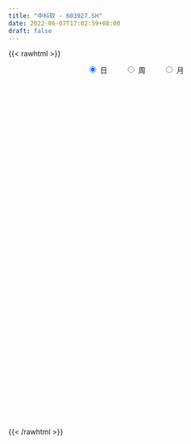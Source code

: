 ```yaml
---
title: "中科软 - 603927.SH"
date: 2022-06-07T17:02:59+08:00
draft: false
---
```

{{< rawhtml >}}
    <div style="text-align: center">
        <label style="padding: 1rem;"><input style="margin-right: .5rem" type="radio" name="period" value="D" checked onclick="period_change(this)">日</label>
        <label style="padding: 1rem;"><input style="margin-right: .5rem" type="radio" name="period" value="W" onclick="period_change(this)">周</label>
        <label style="padding: 1rem;"><input style="margin-right: .5rem" type="radio" name="period" value="M" onclick="period_change(this)">月</label>
    </div>
    <div id="chart" style="height: 700px;"></div> 
    <script type="text/javascript">
        const D_v = [20155.0,20779.84,24190.82,22680.58,18630.18,13249.04,8259.84,8952.0,12041.44,11740.44,8464.84,17481.68,13860.64,11728.03,9131.18,8811.87,9477.06,8847.37,10210.98,11771.2,12570.77,11133.0,9989.87,20353.67,10729.0,11851.43,23422.04,13655.85,17564.69,14981.58,23662.58,20216.85,45672.28,33652.84,51057.29,57353.77,38953.11,65861.84,48237.82,37970.99,42418.79,33955.89,26934.79,21793.9,18359.91,22003.94,18893.43,19315.51,22852.91,11126.32,8687.0,15509.66,13842.0,13955.58,22445.16,17951.11,21460.0,28841.55,18487.84,20073.69,16811.06,17714.08,8381.83,8393.65,11617.26,11901.12,11443.88,7136.61,7697.92,10483.05,7125.8,11259.0,11744.06,11649.0,9246.96,6278.0,8157.87,8991.91,8951.84,13984.8,13038.0,25076.0,137230.87,88593.63,74869.31,47894.11,33606.71,48513.26,48584.68,46408.4,33714.48,31400.0,24281.07,16489.67,24677.0,33968.05,38353.76,66070.15,83186.76,40551.0,42317.05,57962.9,40057.0,30124.0,34687.25,39047.27,39870.46,35695.93,21957.91,27617.95,92861.35,48392.75,37356.29,36364.91,58881.55,48964.58,39971.65,73721.07,73786.06,73405.14,43904.79,34241.25,31230.75,30284.0,37079.42,18320.42,23669.0,18453.0,26134.9,22255.46,55502.47,27610.67,31578.0,37569.06,39057.1,43814.74,66733.86,85328.9,50579.73,44969.25,49870.76,102713.6,149964.77,81294.36,64592.07,65535.63,54395.03,43274.06,48787.0,85435.22,46383.33,53830.22,25787.83,38624.29,43571.52,25142.18,31051.82,36634.2,57245.07,39501.87,42758.4,39504.12,41095.07,38408.63,55322.4,73699.87,58767.29,42603.0,37482.0,28042.6,30091.0,36151.94,32837.0,37622.0,24487.23,28436.6,31502.0,23081.04,41240.78,25640.25,31123.05,19905.41,20872.51,20461.91,26963.41,32700.98,23355.57,27780.0,17840.82,25300.0,18335.0,31158.0,26441.99,29224.75,37954.93,23129.74,41916.47,28433.24,34009.95,30277.82,24510.75,25071.0,16200.0,11424.0,12191.0,31273.56,27276.42,16021.69,22307.64,20162.98,19572.82,19600.4,23401.67,18320.42,14890.6,34760.08,25182.21,18182.46,16845.52,17934.15,15959.24,29166.24,24928.73,14717.07,20849.86,46056.71,35725.17,43657.04,18735.03,23334.27,33130.53,43199.37,43079.27,28491.73,38882.84,20470.15,18613.4,17658.66,21551.92,21788.11,13808.92,16653.5,15889.69,14815.6,11191.6,12970.8,19027.45,13162.32,26532.5,20236.62,31639.39,20157.16,20279.49,24126.48,26554.59,17631.7,16286.85,14986.8,40964.4,74168.69,43400.6,168527.46,139782.83,281931.74,243145.81,157638.7,110579.96,169434.01,155707.67,102219.89,103141.72,78868.78,56672.77,74427.57,48765.15,74399.27,44914.48,68845.62,97028.61,82413.41,76669.48,52467.25,86424.91,88853.83,79080.09,112626.84,75570.0,63038.71,41616.78,54918.8,59734.93,109958.04,54189.86,66334.29,50837.55,44751.06,50165.6,58675.83,58757.35,53334.56,58959.0,46820.24,38794.85,37448.59,32884.72,40191.03,34298.97,32171.94,47829.56,30456.96,25422.78,60687.99,63728.75,32382.47,21952.65,28750.92,43641.02,81656.52,46443.44,52483.55,44207.47,51430.25,32879.64,32487.2,45407.57,40571.09,35829.33,35199.91,62676.51,47590.82,33847.07,23649.75,21798.37,37910.98,60725.0,58836.06,42141.18,37672.15,26753.2,33171.16,35598.64,30566.56,22727.86,26671.25,27196.22,32475.43,20165.67,60384.64,39101.37,47621.26,36008.46,26121.56,36233.73,39308.26,31715.01,93143.45,56205.04,38792.82,70344.84,108400.69,105427.76,76738.94,60981.95,74448.59,67894.43,62113.13,78110.58,73749.94,84643.27,60354.8,47697.0,55700.44,48454.66,51572.66,89617.22,75330.84,113857.23,91272.05,70544.43,43837.0,48669.78,36790.1,42311.69,37950.77,50856.04,37011.07,51103.83,47265.48,34224.8,55818.25,46229.03,28052.32,173809.84,255705.75,123518.59,82422.4,87541.24,74272.65,82453.41,65611.17,81359.99,190819.86,105375.4,190391.24,115155.28,155202.31,69696.16,60100.49,60070.07,152190.22,229067.55,99809.69,89820.25,314721.43,182408.14,152619.78,135698.11,158227.67,155633.4,104582.19,143779.38,204736.36,111866.47,129631.5,115031.02,91878.83,125349.04,101684.06,150231.59,230139.62,144946.07,95958.91,154816.6,78948.84,70557.38,72325.16,59788.83,58314.81,57358.8,66008.83,103746.42,116047.9,91500.14,66020.84,44365.01,86698.27,97930.29,89787.23,52436.34,66259.17,51658.77,43924.56,60117.07,49012.22,53476.26,41081.48,34011.39,59414.89,36334.06,35237.69,59014.29,55940.03,46667.56,26749.06,21524.52,28363.38,51034.37,65451.56,46380.64,50881.63,56997.13,42635.21,52919.12,42231.74,39778.18,109304.74,68522.16,44077.41,73270.82,42043.93,50283.8,63379.89,34940.35,26779.49,38909.0,33265.02,48229.15,35441.71,39625.67,41957.83,61639.04,47288.5,39409.77,40516.33,33358.17,46780.99,133369.79,76259.15,68157.67,58693.34]
const D_histogram = [0.0,-0.0089344729,0.0625354924,-0.0045589278,-0.1549752294,-0.3359760716,-0.4078299126,-0.3733911187,-0.4053870291,-0.3660171293,-0.355898267,-0.2170520449,-0.1287502949,-0.0809315529,-0.0320911054,-0.0042427268,0.0166561615,0.0448292596,0.0191849154,0.0338615703,0.0110609606,-0.0410795802,-0.0200763466,0.0712437871,0.1231919337,0.160860204,0.2606271719,0.2798969874,0.3306657895,0.2394947012,0.2805719786,0.2728354696,0.4557344318,0.5943310441,0.8790582562,1.0157242281,1.1515790713,1.4616121463,1.3334609269,1.1972717273,0.857514745,0.3753891143,-0.1102872351,-0.4652641074,-0.5827205503,-0.5987015817,-0.6101424342,-0.6812030446,-0.7958416295,-0.8559421265,-0.8442107654,-0.6948881783,-0.6646811334,-0.5847575187,-0.3954810355,-0.2947420776,-0.189011834,-0.0693104912,-0.080348221,-0.0066429969,-0.0808677211,-0.2520330707,-0.3557108668,-0.3617034722,-0.2817178194,-0.250310927,-0.2740406881,-0.2889790066,-0.3122815254,-0.3305969575,-0.3293948949,-0.336969907,-0.3565392219,-0.2605342913,-0.1782151992,-0.1154031828,-0.0295569078,-0.0153926529,-0.0411211403,-0.1695450757,-0.2914002422,-0.6892657093,-1.2026016295,-1.4319148643,-1.4289948051,-1.3712234882,-1.2260069769,-1.0231415638,-0.8345651875,-0.6405920628,-0.4870444286,-0.3287596116,-0.2158971671,-0.1094873527,-0.096051696,0.0494389766,0.045959632,0.0800126191,0.2421981644,0.3339654482,0.3422008008,0.2643212929,0.1997644534,0.1726521191,0.1604643899,0.1853458797,0.2342875747,0.2454323692,0.2598229521,0.2755395419,0.4437977402,0.496808545,0.5023912237,0.4589402215,0.5512753631,0.6300861877,0.6718783859,0.7486489973,0.8448035189,0.7566029812,0.6795576985,0.5711510002,0.5183062707,0.4495451056,0.3363735517,0.2611591836,0.2181886841,0.1888870091,0.1411784467,0.1236789431,0.1755271335,0.2019908916,0.1634714562,0.1835095076,0.1915565029,0.2173945459,0.2972060787,0.3855642515,0.4182472648,0.3399772858,0.2420791798,0.3125955294,0.4619255626,0.4756367848,0.4925248322,0.347299323,0.2170519547,0.0993347887,0.0190283706,-0.1874638596,-0.2811909916,-0.4531236689,-0.5185240377,-0.5559378144,-0.4704734885,-0.3962769182,-0.3066020048,-0.2073986052,-0.0533438003,-0.0375129958,-0.1071481643,-0.0918018753,-0.1297234199,-0.1496090335,-0.1491485293,-0.1011581349,-0.0263002788,0.0340917576,0.0304810384,0.0047433852,-0.0028921237,-0.0632305421,-0.1418077888,-0.218439949,-0.2606199647,-0.3026516042,-0.2912811178,-0.2833856294,-0.3252994518,-0.3540126886,-0.4085160607,-0.4179600449,-0.3849504602,-0.3146976585,-0.1819473801,0.0191687035,0.168947483,0.2534234294,0.3002591494,0.3420611533,0.3394465665,0.3842989346,0.4422738308,0.4878339094,0.5482776563,0.5530052207,0.6093710999,0.5712292874,0.5090109328,0.3610511814,0.2881755074,0.1608635629,0.0835968304,0.0230502604,-0.0168750776,-0.1240687992,-0.1162751274,-0.0927126718,-0.0570996368,-0.0348155838,-0.0245274,0.0128582997,0.023757589,0.0091339062,-0.0009578259,0.0912395684,0.1359332135,0.1718122306,0.1941503876,0.1904334689,0.1892918432,0.1983272457,0.1451690101,0.1129206774,0.1213766507,0.1699416158,0.1615790298,0.1801467773,0.1714521585,0.1661566812,0.0575914676,0.0283430198,-0.1105430762,-0.2199942548,-0.3526204221,-0.4435146229,-0.5024763517,-0.5327200728,-0.5645004827,-0.5106903274,-0.4387138765,-0.377907826,-0.2977114427,-0.2331377691,-0.166531735,-0.1349490808,-0.1279427946,-0.1076982245,-0.0238123983,0.0362689467,0.1209557111,0.1774207982,0.196240121,0.2608676039,0.3227827093,0.3081787629,0.2699280308,0.2552601425,0.328312786,0.3834842277,0.3483770188,0.5512925106,0.9157530596,1.0277840816,0.7927777988,0.654539853,0.4646465809,0.5748278021,0.5666990285,0.5422625949,0.3423621588,0.1391859328,0.0151277125,-0.0873335551,-0.145160966,-0.3228983437,-0.3915175057,-1.1492369127,-1.6430378787,-1.9034986024,-2.0003521196,-1.9480091356,-1.7360008337,-1.5082939053,-1.24669944,-0.9651640074,-0.7755861473,-0.6422431296,-0.49479009,-0.368707703,-0.2656181745,-0.2557673402,-0.2525978568,-0.1925797621,-0.1104863815,-0.0288191154,0.0234767331,0.1037078041,0.2053022113,0.2481227014,0.2327874738,0.2163744123,0.2481544486,0.3066330755,0.3251127758,0.3442537849,0.3339414902,0.3298367916,0.286966646,0.2769137057,0.2649896209,0.2014978999,0.2578870033,0.2907829792,0.3155011764,0.2998936552,0.3261539558,0.3669635673,0.354566286,0.3731175534,0.3945658103,0.4132534892,0.4046768284,0.3830059065,0.3674307191,0.3141737666,0.2706450209,0.2067989488,0.1892534941,0.1233592343,0.0813881367,0.0455773049,0.0326317607,0.042280108,0.0737840178,0.0693036671,0.0946764738,0.0568045335,0.0673016978,0.0972011807,0.1202419704,0.123462086,0.122743261,0.092510091,0.0617445174,0.0225446478,0.0164379315,0.0351850812,0.0327093103,0.0463427822,0.03351501,0.006612438,-0.0379275658,-0.0489814069,-0.0217630782,0.0599751097,0.1121133155,0.1414337728,0.173100247,0.2469404545,0.3178917991,0.3009019243,0.2794129722,0.2728245027,0.2293502052,0.1881253799,0.1704644303,0.1259904966,0.0559059404,-0.003071795,-0.0360348627,-0.0808766334,-0.1261614947,-0.1377919665,-0.1178321251,-0.1611746382,-0.1075373111,-0.0531174544,-0.0794345632,-0.087786857,-0.1282754158,-0.1635171613,-0.1466632919,-0.1232331983,-0.1336428706,-0.1178254667,-0.0765574163,-0.0532350752,-0.0346038995,-0.0651214045,-0.1068272016,-0.1116343543,0.0558874413,0.1419085463,0.1471249018,0.1393762267,0.1191226169,0.1058612653,0.110838138,0.0941858493,0.105478398,0.1762116835,0.1875560809,0.2346829936,0.248263672,0.1310504274,0.0519375256,0.0083921531,-0.0348473005,0.0591063684,0.1554943801,0.1695052423,0.1467173097,0.2229783493,0.2393909219,0.1639169795,0.0848491727,-0.1278131693,-0.1881323776,-0.1940474015,-0.1548997618,-0.030494603,0.0285772083,0.0556629239,0.0930624613,0.0722125381,0.0725791027,0.0196887422,0.0842026782,0.1102394823,0.052469341,0.0082589351,-0.115774815,-0.1867096903,-0.2476607424,-0.2539221391,-0.2498870355,-0.2607382744,-0.2893295187,-0.2898673691,-0.2434150855,-0.2485245126,-0.2914993053,-0.2870052797,-0.3212632365,-0.4347179999,-0.4389874512,-0.4208223823,-0.3898652478,-0.3292883544,-0.2761839316,-0.2075812689,-0.2051398916,-0.2004315406,-0.1500581018,-0.1410080406,-0.0846213917,-0.0217497512,0.0157750511,0.0392389393,0.0021543154,-0.0454147503,-0.0892999829,-0.072212647,-0.0814577093,-0.0599502141,-0.0035658388,0.1036398864,0.1481367788,0.1959692968,0.188055216,0.1439101471,0.0075665705,-0.1047684681,-0.1180702934,-0.2495757748,-0.2747605805,-0.2562480713,-0.190949871,-0.1452638501,-0.0935125619,-0.0487557318,0.0046982438,0.0563233313,0.0816312802,0.101056774,0.1149084368,0.0802443157,0.0857287755,0.1229146335,0.0724416769,0.0760821387,0.0826431186,0.100713151,0.131839971,0.16602744,0.2280424629,0.2756488005,0.3162056041,0.3348190825]
const D_fast = [0.0,-0.0111680912,0.0759357473,0.0077015951,-0.1814585138,-0.4464533739,-0.6202646931,-0.6791736789,-0.8125163466,-0.8646507291,-0.9435064335,-0.8589232226,-0.8028090463,-0.7752231926,-0.7344055215,-0.7076178245,-0.6825548958,-0.6431744828,-0.6640225982,-0.6408805507,-0.6609159203,-0.7233263561,-0.7073422092,-0.5982111287,-0.5154649986,-0.4375816774,-0.2726579165,-0.1834138542,-0.0499786047,-0.0812760177,0.0299442544,0.0904166127,0.3872491829,0.6744285562,1.1789203324,1.5695173613,1.9932669723,2.6687030839,2.8739170963,3.0370458285,2.9116675324,2.5233891803,2.0101410221,1.538848123,1.2757115425,1.1100551157,0.9460786546,0.7047172831,0.3911182907,0.1170322621,-0.0822890682,-0.1066885256,-0.242651764,-0.308917529,-0.2185113046,-0.1914578661,-0.1329805811,-0.0306068611,-0.0617316462,0.0103128287,-0.0841288258,-0.3183024431,-0.5109079559,-0.6073264293,-0.5977702313,-0.6289410707,-0.7211810038,-0.8083640739,-0.9097369742,-1.0107016456,-1.0918483067,-1.1836657956,-1.2923699159,-1.2614985582,-1.2237332659,-1.1897720452,-1.1113149972,-1.1009989054,-1.1370076779,-1.3078178823,-1.5025231093,-2.0727050038,-2.8866913314,-3.4739832822,-3.8283119243,-4.1133464795,-4.2746317124,-4.3275516902,-4.3476166108,-4.3137915018,-4.2820049747,-4.2059100606,-4.1470219079,-4.0679839317,-4.078561199,-3.9207107823,-3.9127002189,-3.858644077,-3.6359089906,-3.4606503447,-3.366864792,-3.3786639767,-3.3932797028,-3.3772290074,-3.349300639,-3.2780826793,-3.1705690906,-3.0980662039,-3.0187198829,-2.9341184076,-2.6549107742,-2.4776978333,-2.3465173487,-2.2752332955,-2.0450793131,-1.8087469416,-1.598985147,-1.3350522862,-1.0276968849,-0.9267466772,-0.8339025353,-0.7995214835,-0.7227896454,-0.6791645342,-0.7082427001,-0.7181672724,-0.7065906008,-0.6886705236,-0.7010844742,-0.6876642421,-0.5919342683,-0.5149727873,-0.5126243586,-0.4467089304,-0.3907728094,-0.3105861298,-0.1564730774,0.0282761583,0.1655209878,0.1722453302,0.1348670192,0.2835322511,0.548343675,0.6809640934,0.8209833489,0.7625826704,0.6865982908,0.593714822,0.5181654966,0.2648073015,0.1007824216,-0.1844311729,-0.3794625513,-0.5558607816,-0.5880148277,-0.6128874869,-0.5998630748,-0.5525093265,-0.4117904716,-0.4053379161,-0.5017601257,-0.5093643056,-0.5797167051,-0.6370045771,-0.6738312052,-0.6511303446,-0.5828475581,-0.5139325823,-0.5099230419,-0.5344748488,-0.5428333887,-0.6189794426,-0.7330086365,-0.864250784,-0.9715857909,-1.0892803314,-1.1507301244,-1.2136810434,-1.3369197287,-1.4541361377,-1.6107685249,-1.7247025203,-1.7879305507,-1.7963521636,-1.7090887303,-1.5031804708,-1.3111648205,-1.1633330168,-1.0414325094,-0.9141152172,-0.8318681624,-0.6909410607,-0.5223977068,-0.3548791508,-0.1573659898,-0.0143871202,0.194321534,0.2989870433,0.3640214219,0.3063244658,0.3054926687,0.2183966149,0.16202909,0.1072450851,0.0631009778,-0.0751099437,-0.0963850537,-0.0960007661,-0.0746626403,-0.0610824832,-0.0569261494,-0.0163258749,0.0005128118,-0.0118273945,-0.022158583,0.0928487033,0.1715256518,0.2503577265,0.3212334805,0.365124929,0.4113062641,0.469923478,0.4530574949,0.4490393315,0.4878394676,0.5788898366,0.610922008,0.6745264498,0.7086948707,0.7449385637,0.650771217,0.6286085241,0.4620866591,0.2976369168,0.0768556439,-0.1249172125,-0.3094980293,-0.4729217686,-0.6458272991,-0.7196897257,-0.7573917439,-0.7910626499,-0.7852941274,-0.779004896,-0.7540317956,-0.7561864116,-0.7811658241,-0.7878458102,-0.7099130835,-0.6407645018,-0.5258388096,-0.425018523,-0.3571391699,-0.227294786,-0.0846840033,-0.022243259,0.0069880165,0.0561351639,0.2112660039,0.3623085025,0.4142955484,0.7550341678,1.3484329817,1.7174100241,1.680598191,1.7059952084,1.6322635815,1.8861517533,2.0196977368,2.130826952,2.0165170555,1.8481373127,1.7278610206,1.6035663642,1.5094487118,1.2509867481,1.0844882097,0.0394595746,-0.8651008612,-1.6014362355,-2.1983777825,-2.6330370825,-2.8550289889,-3.0043955368,-3.0544759315,-3.0142315008,-3.0185501775,-3.0457679422,-3.0220124251,-2.9881069639,-2.951421979,-3.0055129797,-3.0654929606,-3.0536198064,-2.9991480211,-2.9246855339,-2.8665205022,-2.7603624801,-2.6074425201,-2.5025913546,-2.4597297137,-2.4220491722,-2.3282305237,-2.1930936279,-2.0933357337,-1.9881312784,-1.9149582005,-1.8366037013,-1.8077321853,-1.7485566993,-1.6942333788,-1.7073506249,-1.5864897706,-1.4808980499,-1.3773045586,-1.317938666,-1.2101398764,-1.0775893732,-1.0013450829,-0.8895144272,-0.7694247177,-0.6474236665,-0.5548311202,-0.4807505654,-0.4044680731,-0.3791815839,-0.3550490744,-0.3671954094,-0.3374274905,-0.3724819417,-0.3941060052,-0.4185225107,-0.4233101147,-0.4030917404,-0.3531418262,-0.3402962601,-0.2912543349,-0.3149251419,-0.2876025531,-0.233402775,-0.1803014927,-0.1462158557,-0.1162488653,-0.1233545126,-0.1386839569,-0.1722476645,-0.1742448979,-0.1467014779,-0.1409999212,-0.1157807538,-0.1202297735,-0.145479236,-0.1995011313,-0.2228003241,-0.201022765,-0.1042907996,-0.024124265,0.0405546356,0.1154961715,0.2510714926,0.4014957869,0.4597313932,0.5080956842,0.5697133404,0.5835765941,0.5893831138,0.6143382718,0.6013619623,0.5452538912,0.4855082071,0.4435364237,0.3784754946,0.3016502596,0.2555717962,0.2460736063,0.1624374336,0.189190433,0.2303309261,0.1841551765,0.1538561684,0.0812987556,0.0051777199,-0.0146342337,-0.0220124397,-0.0658328297,-0.0794717924,-0.0573430961,-0.0473295238,-0.037349323,-0.0841471791,-0.1525597766,-0.1852755179,-0.003781862,0.1177163796,0.1597139606,0.1868093422,0.1963363865,0.2095403513,0.2422267585,0.2491209321,0.2867830803,0.4015692867,0.4598027043,0.5656003654,0.6412469618,0.5567963241,0.4906678037,0.4492204694,0.3972691908,0.5059994518,0.6412610585,0.6976482312,0.711539626,0.843545253,0.9198055561,0.8853108585,0.8274553449,0.5828397106,0.4754874079,0.4210605336,0.4214832328,0.538264741,0.6044808543,0.6454823008,0.7061474535,0.7033506649,0.7218620052,0.6738938302,0.7594584358,0.8130551104,0.7684023043,0.7262566323,0.5732791784,0.4556668805,0.3328006428,0.2630587113,0.2046220561,0.1285862486,0.0276626246,-0.0453420681,-0.0597435558,-0.1269841111,-0.2428337301,-0.3100910244,-0.4246647903,-0.6467990538,-0.7608153678,-0.8478558946,-0.914365072,-0.9361102672,-0.9520518273,-0.9353444818,-0.9841880774,-1.0295876115,-1.0167286983,-1.0429306471,-1.0076993461,-0.9502651434,-0.9087965784,-0.8755229553,-0.9120690005,-0.9709917537,-1.0372019821,-1.0381678079,-1.0677772975,-1.0612573558,-1.0057644402,-0.8726487434,-0.7911176563,-0.6942928142,-0.655193091,-0.6633606231,-0.797812557,-0.9363397126,-0.9791591113,-1.1730585364,-1.2669334872,-1.3124829959,-1.2949222634,-1.285552205,-1.2571790572,-1.2246111601,-1.1699826236,-1.1042767032,-1.0585609342,-1.013871247,-0.971292475,-0.9858955172,-0.9589788634,-0.8910643471,-0.9234268844,-0.900765888,-0.8735441285,-0.8302958083,-0.7662089956,-0.6905146665,-0.5714890279,-0.4549704902,-0.3353622856,-0.2330440366]
const D_slow = [0.0,-0.0022336182,0.0134002549,0.0122605229,-0.0264832844,-0.1104773023,-0.2124347805,-0.3057825602,-0.4071293175,-0.4986335998,-0.5876081665,-0.6418711777,-0.6740587515,-0.6942916397,-0.702314416,-0.7033750977,-0.6992110574,-0.6880037424,-0.6832075136,-0.674742121,-0.6719768809,-0.6822467759,-0.6872658626,-0.6694549158,-0.6386569324,-0.5984418814,-0.5332850884,-0.4633108415,-0.3806443942,-0.3207707189,-0.2506277242,-0.1824188568,-0.0684852489,0.0800975121,0.2998620762,0.5537931332,0.841687901,1.2070909376,1.5404561693,1.8397741012,2.0541527874,2.148000066,2.1204282572,2.0041122304,1.8584320928,1.7087566974,1.5562210888,1.3859203277,1.1869599203,0.9729743886,0.7619216973,0.5881996527,0.4220293694,0.2758399897,0.1769697308,0.1032842114,0.0560312529,0.0387036301,0.0186165749,0.0169558256,-0.0032611046,-0.0662693723,-0.155197089,-0.2456229571,-0.3160524119,-0.3786301437,-0.4471403157,-0.5193850674,-0.5974554487,-0.6801046881,-0.7624534118,-0.8466958886,-0.935830694,-1.0009642669,-1.0455180667,-1.0743688624,-1.0817580893,-1.0856062526,-1.0958865376,-1.1382728066,-1.2111228671,-1.3834392944,-1.6840897018,-2.0420684179,-2.3993171192,-2.7421229912,-3.0486247355,-3.3044101264,-3.5130514233,-3.673199439,-3.7949605461,-3.877150449,-3.9311247408,-3.958496579,-3.982509503,-3.9701497589,-3.9586598509,-3.9386566961,-3.878107155,-3.7946157929,-3.7090655928,-3.6429852695,-3.5930441562,-3.5498811264,-3.5097650289,-3.463428559,-3.4048566654,-3.3434985731,-3.278542835,-3.2096579495,-3.0987085145,-2.9745063782,-2.8489085723,-2.734173517,-2.5963546762,-2.4388331293,-2.2708635328,-2.0837012835,-1.8725004038,-1.6833496585,-1.5134602338,-1.3706724838,-1.2410959161,-1.1287096397,-1.0446162518,-0.9793264559,-0.9247792849,-0.8775575326,-0.8422629209,-0.8113431852,-0.7674614018,-0.7169636789,-0.6760958148,-0.630218438,-0.5823293122,-0.5279806758,-0.4536791561,-0.3572880932,-0.252726277,-0.1677319556,-0.1072121606,-0.0290632783,0.0864181124,0.2053273086,0.3284585166,0.4152833474,0.4695463361,0.4943800333,0.4991371259,0.452271161,0.3819734131,0.2686924959,0.1390614865,0.0000770329,-0.1175413392,-0.2166105688,-0.29326107,-0.3451107213,-0.3584466714,-0.3678249203,-0.3946119614,-0.4175624302,-0.4499932852,-0.4873955436,-0.5246826759,-0.5499722096,-0.5565472793,-0.5480243399,-0.5404040803,-0.539218234,-0.5399412649,-0.5557489005,-0.5912008477,-0.6458108349,-0.7109658261,-0.7866287272,-0.8594490066,-0.930295414,-1.0116202769,-1.1001234491,-1.2022524642,-1.3067424754,-1.4029800905,-1.4816545051,-1.5271413502,-1.5223491743,-1.4801123035,-1.4167564462,-1.3416916588,-1.2561763705,-1.1713147289,-1.0752399953,-0.9646715376,-0.8427130602,-0.7056436461,-0.5673923409,-0.415049566,-0.2722422441,-0.1449895109,-0.0547267156,0.0173171613,0.057533052,0.0784322596,0.0841948247,0.0799760553,0.0489588555,0.0198900737,-0.0032880943,-0.0175630035,-0.0262668994,-0.0323987494,-0.0291841745,-0.0232447773,-0.0209613007,-0.0212007572,0.0016091349,0.0355924383,0.0785454959,0.1270830928,0.1746914601,0.2220144209,0.2715962323,0.3078884848,0.3361186542,0.3664628168,0.4089482208,0.4493429782,0.4943796726,0.5372427122,0.5787818825,0.5931797494,0.6002655043,0.5726297353,0.5176311716,0.4294760661,0.3185974103,0.1929783224,0.0597983042,-0.0813268165,-0.2089993983,-0.3186778674,-0.4131548239,-0.4875826846,-0.5458671269,-0.5875000606,-0.6212373308,-0.6532230295,-0.6801475856,-0.6861006852,-0.6770334485,-0.6467945207,-0.6024393212,-0.5533792909,-0.4881623899,-0.4074667126,-0.3304220219,-0.2629400142,-0.1991249786,-0.1170467821,-0.0211757252,0.0659185295,0.2037416572,0.4326799221,0.6896259425,0.8878203922,1.0514553554,1.1676170007,1.3113239512,1.4529987083,1.588564357,1.6741548967,1.7089513799,1.7127333081,1.6908999193,1.6546096778,1.5738850919,1.4760057154,1.1886964873,0.7779370176,0.302062367,-0.1980256629,-0.6850279468,-1.1190281553,-1.4961016316,-1.8077764916,-2.0490674934,-2.2429640302,-2.4035248126,-2.5272223351,-2.6193992609,-2.6858038045,-2.7497456396,-2.8128951038,-2.8610400443,-2.8886616397,-2.8958664185,-2.8899972352,-2.8640702842,-2.8127447314,-2.750714056,-2.6925171876,-2.6384235845,-2.5763849723,-2.4997267035,-2.4184485095,-2.3323850633,-2.2488996907,-2.1664404928,-2.0946988313,-2.0254704049,-1.9592229997,-1.9088485247,-1.8443767739,-1.7716810291,-1.692805735,-1.6178323212,-1.5362938323,-1.4445529404,-1.3559113689,-1.2626319806,-1.163990528,-1.0606771557,-0.9595079486,-0.863756472,-0.7718987922,-0.6933553505,-0.6256940953,-0.5739943581,-0.5266809846,-0.495841176,-0.4754941419,-0.4640998156,-0.4559418754,-0.4453718484,-0.426925844,-0.4095999272,-0.3859308087,-0.3717296754,-0.3549042509,-0.3306039557,-0.3005434631,-0.2696779416,-0.2389921264,-0.2158646036,-0.2004284743,-0.1947923123,-0.1906828294,-0.1818865591,-0.1737092316,-0.162123536,-0.1537447835,-0.152091674,-0.1615735655,-0.1738189172,-0.1792596868,-0.1642659093,-0.1362375805,-0.1008791372,-0.0576040755,0.0041310381,0.0836039879,0.158829469,0.228682712,0.2968888377,0.354226389,0.4012577339,0.4438738415,0.4753714657,0.4893479508,0.488580002,0.4795712864,0.459352128,0.4278117543,0.3933637627,0.3639057314,0.3236120719,0.2967277441,0.2834483805,0.2635897397,0.2416430254,0.2095741715,0.1686948812,0.1320290582,0.1012207586,0.067810041,0.0383536743,0.0192143202,0.0059055514,-0.0027454235,-0.0190257746,-0.045732575,-0.0736411636,-0.0596693033,-0.0241921667,0.0125890588,0.0474331154,0.0772137697,0.103679086,0.1313886205,0.1549350828,0.1813046823,0.2253576032,0.2722466234,0.3309173718,0.3929832898,0.4257458967,0.4387302781,0.4408283164,0.4321164912,0.4468930833,0.4857666784,0.528142989,0.5648223164,0.6205669037,0.6804146342,0.721393879,0.7426061722,0.7106528799,0.6636197855,0.6151079351,0.5763829947,0.5687593439,0.575903646,0.589819377,0.6130849923,0.6311381268,0.6492829025,0.654205088,0.6752557576,0.7028156281,0.7159329634,0.7179976972,0.6890539934,0.6423765708,0.5804613852,0.5169808504,0.4545090916,0.389324523,0.3169921433,0.244525301,0.1836715296,0.1215404015,0.0486655752,-0.0230857448,-0.1034015539,-0.2120810539,-0.3218279166,-0.4270335122,-0.5244998242,-0.6068219128,-0.6758678957,-0.7277632129,-0.7790481858,-0.8291560709,-0.8666705964,-0.9019226066,-0.9230779545,-0.9285153923,-0.9245716295,-0.9147618947,-0.9142233158,-0.9255770034,-0.9479019991,-0.9659551609,-0.9863195882,-1.0013071417,-1.0021986014,-0.9762886298,-0.9392544351,-0.8902621109,-0.8432483069,-0.8072707702,-0.8053791275,-0.8315712446,-0.8610888179,-0.9234827616,-0.9921729067,-1.0562349246,-1.1039723923,-1.1402883549,-1.1636664953,-1.1758554283,-1.1746808673,-1.1606000345,-1.1401922144,-1.114928021,-1.0862009118,-1.0661398329,-1.044707639,-1.0139789806,-0.9958685614,-0.9768480267,-0.956187247,-0.9310089593,-0.8980489665,-0.8565421065,-0.7995314908,-0.7306192907,-0.6515678897,-0.5678631191]
const D_data = [['2020-05-15', 61.93, 61.44, 61.42, 62.56],['2020-05-18', 61.37, 61.3, 60.52, 62.49],['2020-05-19', 61.5, 62.5, 61.3, 62.68],['2020-05-20', 62.39, 60.8, 60.55, 62.39],['2020-05-21', 60.7, 59.1, 59.0, 61.19],['2020-05-22', 58.92, 57.61, 57.11, 59.29],['2020-05-25', 57.0, 57.97, 56.85, 58.08],['2020-05-26', 58.0, 58.85, 58.0, 58.98],['2020-05-27', 58.87, 57.66, 57.51, 59.0],['2020-05-28', 57.66, 58.2, 56.88, 58.3],['2020-05-29', 57.81, 57.6, 57.6, 58.3],['2020-06-01', 58.33, 59.3, 58.0, 59.58],['2020-06-02', 59.69, 59.05, 58.57, 59.69],['2020-06-03', 59.26, 58.73, 58.62, 59.49],['2020-06-04', 58.75, 58.86, 58.72, 59.24],['2020-06-05', 59.18, 58.69, 58.0, 59.18],['2020-06-08', 59.0, 58.64, 58.61, 59.6],['2020-06-09', 58.83, 58.79, 58.61, 59.15],['2020-06-10', 58.99, 58.05, 58.0, 58.99],['2020-06-11', 57.8, 58.45, 57.8, 58.95],['2020-06-12', 57.6, 57.88, 57.3, 58.22],['2020-06-15', 57.72, 57.2, 57.2, 58.27],['2020-06-16', 57.79, 57.91, 57.35, 57.94],['2020-06-17', 57.81, 59.02, 57.61, 59.95],['2020-06-18', 59.0, 58.9, 58.2, 59.1],['2020-06-19', 59.16, 58.99, 58.62, 59.16],['2020-06-22', 59.1, 60.23, 58.98, 60.88],['2020-06-23', 60.17, 59.69, 59.5, 60.17],['2020-06-24', 59.98, 60.46, 59.64, 60.75],['2020-06-29', 60.05, 58.75, 58.69, 60.05],['2020-06-30', 59.15, 60.44, 59.02, 60.8],['2020-07-01', 61.16, 60.11, 59.48, 61.16],['2020-07-02', 60.16, 63.25, 59.71, 65.0],['2020-07-03', 63.04, 63.99, 62.38, 64.4],['2020-07-06', 64.85, 67.59, 63.5, 68.21],['2020-07-07', 68.08, 67.7, 66.0, 70.8],['2020-07-08', 67.75, 69.4, 67.75, 70.31],['2020-07-09', 69.3, 73.99, 68.6, 75.98],['2020-07-10', 72.18, 70.31, 70.2, 73.79],['2020-07-13', 70.0, 70.75, 68.88, 71.5],['2020-07-14', 70.7, 68.01, 67.2, 70.7],['2020-07-15', 68.13, 64.79, 64.79, 68.51],['2020-07-16', 65.0, 62.53, 62.18, 66.5],['2020-07-17', 62.62, 61.95, 60.9, 63.39],['2020-07-20', 62.66, 63.5, 61.5, 63.5],['2020-07-21', 64.12, 64.19, 63.6, 65.88],['2020-07-22', 64.19, 63.92, 63.31, 65.03],['2020-07-23', 63.57, 62.64, 61.51, 63.57],['2020-07-24', 62.7, 61.18, 60.44, 64.0],['2020-07-27', 61.21, 60.88, 60.28, 61.77],['2020-07-28', 61.6, 61.09, 60.8, 61.62],['2020-07-29', 60.97, 62.73, 60.6, 62.75],['2020-07-30', 62.73, 61.25, 61.06, 62.73],['2020-07-31', 61.1, 61.72, 60.8, 62.1],['2020-08-03', 61.95, 63.46, 61.8, 63.71],['2020-08-04', 63.8, 62.88, 62.71, 63.85],['2020-08-05', 64.95, 63.32, 63.19, 65.3],['2020-08-06', 63.28, 64.01, 62.0, 65.0],['2020-08-07', 63.05, 62.61, 62.0, 63.49],['2020-08-10', 62.61, 63.81, 62.48, 64.5],['2020-08-11', 63.55, 61.92, 61.8, 63.79],['2020-08-12', 61.76, 59.9, 59.04, 61.92],['2020-08-13', 59.78, 59.74, 59.65, 60.29],['2020-08-14', 59.65, 60.35, 59.47, 61.2],['2020-08-17', 60.8, 61.33, 60.0, 61.69],['2020-08-18', 61.33, 60.76, 60.51, 61.89],['2020-08-19', 60.76, 59.82, 59.8, 60.98],['2020-08-20', 59.29, 59.53, 59.17, 59.88],['2020-08-21', 59.99, 59.0, 58.61, 60.18],['2020-08-24', 59.0, 58.6, 57.61, 59.41],['2020-08-25', 58.68, 58.43, 58.0, 59.17],['2020-08-26', 58.81, 57.92, 57.77, 59.4],['2020-08-27', 58.01, 57.29, 56.65, 58.18],['2020-08-28', 57.9, 58.56, 57.36, 58.8],['2020-08-31', 58.54, 58.55, 58.49, 59.49],['2020-09-01', 58.55, 58.43, 57.86, 58.8],['2020-09-02', 58.47, 58.91, 58.29, 59.15],['2020-09-03', 59.0, 58.11, 58.06, 59.45],['2020-09-04', 56.7, 57.4, 56.67, 57.84],['2020-09-07', 57.0, 55.45, 54.9, 57.39],['2020-09-08', 55.83, 54.5, 54.08, 56.0],['2020-09-09', 49.05, 49.05, 49.05, 49.05],['2020-09-10', 44.15, 44.15, 44.15, 46.19],['2020-09-11', 42.99, 44.37, 42.08, 44.5],['2020-09-14', 44.3, 45.2, 44.3, 45.47],['2020-09-15', 45.05, 44.56, 44.2, 45.3],['2020-09-16', 44.37, 44.75, 44.37, 45.06],['2020-09-17', 44.85, 45.06, 44.52, 45.13],['2020-09-18', 45.0, 44.71, 44.31, 45.18],['2020-09-21', 44.78, 44.71, 43.92, 44.87],['2020-09-22', 44.5, 44.16, 44.11, 44.85],['2020-09-23', 44.21, 44.19, 43.51, 44.5],['2020-09-24', 43.98, 43.58, 43.4, 44.09],['2020-09-25', 43.46, 43.4, 43.25, 43.84],['2020-09-28', 43.4, 41.91, 41.86, 43.58],['2020-09-29', 42.18, 43.41, 41.47, 43.46],['2020-09-30', 42.84, 41.4, 41.12, 42.89],['2020-10-09', 41.61, 41.44, 41.25, 42.68],['2020-10-12', 41.44, 43.15, 41.41, 43.46],['2020-10-13', 43.15, 42.64, 42.52, 43.38],['2020-10-14', 42.67, 41.6, 41.5, 42.69],['2020-10-15', 41.36, 40.05, 39.99, 41.73],['2020-10-16', 39.7, 39.5, 39.0, 40.0],['2020-10-19', 40.0, 39.36, 39.19, 40.3],['2020-10-20', 39.14, 39.07, 38.53, 39.18],['2020-10-21', 39.4, 39.21, 38.88, 39.5],['2020-10-22', 39.0, 39.39, 38.73, 39.93],['2020-10-23', 39.09, 38.79, 38.66, 39.53],['2020-10-26', 38.6, 38.63, 38.2, 38.9],['2020-10-27', 38.43, 38.48, 37.88, 38.58],['2020-10-28', 39.52, 40.73, 39.36, 41.68],['2020-10-29', 39.88, 39.83, 39.43, 40.12],['2020-10-30', 39.86, 39.38, 39.25, 40.48],['2020-11-02', 39.33, 38.65, 37.98, 39.5],['2020-11-03', 38.7, 40.51, 38.5, 41.3],['2020-11-04', 40.7, 40.92, 40.02, 41.15],['2020-11-05', 41.37, 40.97, 40.6, 41.5],['2020-11-06', 41.0, 41.99, 40.76, 42.18],['2020-11-09', 42.09, 43.06, 41.99, 43.29],['2020-11-10', 43.06, 41.16, 41.06, 43.06],['2020-11-11', 41.26, 41.2, 40.51, 41.61],['2020-11-12', 41.19, 40.6, 40.33, 41.45],['2020-11-13', 40.42, 41.11, 40.07, 41.35],['2020-11-16', 41.01, 40.8, 40.7, 41.45],['2020-11-17', 40.79, 39.91, 39.7, 40.8],['2020-11-18', 39.9, 39.97, 39.8, 40.28],['2020-11-19', 39.72, 40.11, 39.35, 40.19],['2020-11-20', 39.99, 40.12, 39.66, 40.25],['2020-11-23', 40.0, 39.69, 39.5, 40.2],['2020-11-24', 39.79, 39.88, 39.68, 40.45],['2020-11-25', 39.88, 40.85, 39.72, 41.4],['2020-11-26', 40.7, 40.79, 40.42, 41.16],['2020-11-27', 40.69, 39.99, 39.8, 40.81],['2020-11-30', 39.8, 40.72, 39.63, 40.78],['2020-12-01', 40.62, 40.71, 40.08, 40.98],['2020-12-02', 40.86, 41.11, 40.72, 41.58],['2020-12-03', 41.11, 42.21, 40.88, 42.37],['2020-12-04', 42.01, 42.99, 41.9, 43.47],['2020-12-07', 42.7, 42.9, 42.51, 43.39],['2020-12-08', 42.91, 41.66, 41.61, 43.0],['2020-12-09', 41.55, 41.15, 41.01, 42.0],['2020-12-10', 41.08, 43.4, 41.01, 43.5],['2020-12-11', 43.12, 45.3, 42.85, 45.35],['2020-12-14', 44.61, 44.44, 43.95, 45.65],['2020-12-15', 44.25, 44.99, 43.99, 45.5],['2020-12-16', 44.51, 43.0, 42.88, 44.76],['2020-12-17', 42.88, 42.73, 42.28, 43.63],['2020-12-18', 42.96, 42.41, 42.12, 43.28],['2020-12-21', 42.25, 42.46, 42.11, 43.09],['2020-12-22', 42.13, 40.1, 40.02, 42.39],['2020-12-23', 40.05, 40.57, 39.5, 40.63],['2020-12-24', 40.21, 38.62, 38.6, 40.29],['2020-12-25', 38.51, 38.95, 38.3, 39.27],['2020-12-28', 38.68, 38.6, 37.9, 39.18],['2020-12-29', 38.45, 39.85, 38.39, 40.42],['2020-12-30', 39.57, 39.77, 39.14, 40.08],['2020-12-31', 39.73, 40.09, 39.65, 40.89],['2021-01-04', 39.99, 40.47, 39.69, 40.62],['2021-01-05', 40.16, 41.69, 39.73, 41.78],['2021-01-06', 41.6, 40.33, 40.33, 41.92],['2021-01-07', 40.03, 39.0, 38.6, 40.15],['2021-01-08', 39.0, 39.78, 38.81, 40.8],['2021-01-11', 39.59, 38.9, 38.88, 40.84],['2021-01-12', 39.0, 38.79, 38.63, 39.42],['2021-01-13', 39.45, 38.8, 38.69, 40.17],['2021-01-14', 38.83, 39.35, 37.05, 39.9],['2021-01-15', 38.85, 39.89, 38.6, 40.8],['2021-01-18', 39.89, 40.0, 39.37, 40.33],['2021-01-19', 40.0, 39.3, 39.11, 40.31],['2021-01-20', 39.32, 38.88, 38.68, 39.47],['2021-01-21', 38.87, 38.94, 38.46, 39.29],['2021-01-22', 38.84, 37.99, 37.74, 38.84],['2021-01-25', 38.17, 37.22, 37.2, 38.54],['2021-01-26', 37.1, 36.59, 36.51, 37.65],['2021-01-27', 36.3, 36.41, 36.3, 36.78],['2021-01-28', 35.99, 35.85, 35.66, 36.36],['2021-01-29', 35.85, 36.08, 35.6, 36.65],['2021-02-01', 35.95, 35.73, 35.72, 36.36],['2021-02-02', 35.88, 34.63, 34.57, 35.93],['2021-02-03', 34.81, 34.18, 34.14, 34.99],['2021-02-04', 34.09, 33.16, 33.04, 34.09],['2021-02-05', 33.29, 33.04, 32.91, 33.64],['2021-02-08', 33.1, 33.12, 32.6, 33.46],['2021-02-09', 33.19, 33.38, 33.04, 33.5],['2021-02-10', 33.4, 34.3, 33.23, 34.61],['2021-02-18', 34.79, 35.78, 34.49, 36.07],['2021-02-19', 35.77, 35.95, 35.1, 35.98],['2021-02-22', 35.95, 35.73, 35.72, 36.5],['2021-02-23', 35.51, 35.64, 35.12, 35.95],['2021-02-24', 35.64, 35.89, 35.42, 36.39],['2021-02-25', 36.12, 35.54, 35.4, 36.33],['2021-02-26', 35.1, 36.38, 35.0, 36.6],['2021-03-01', 36.28, 37.01, 36.18, 37.52],['2021-03-02', 37.05, 37.38, 36.6, 37.8],['2021-03-03', 37.36, 38.16, 37.11, 38.48],['2021-03-04', 38.0, 37.99, 37.62, 38.46],['2021-03-05', 37.88, 39.2, 37.83, 39.2],['2021-03-08', 39.16, 38.49, 38.32, 39.5],['2021-03-09', 38.39, 38.32, 37.43, 39.17],['2021-03-10', 38.33, 37.01, 36.95, 38.6],['2021-03-11', 37.6, 37.61, 36.8, 37.74],['2021-03-12', 37.61, 36.57, 36.3, 37.74],['2021-03-15', 36.7, 36.75, 36.29, 37.1],['2021-03-16', 36.74, 36.64, 36.33, 36.96],['2021-03-17', 36.59, 36.64, 36.08, 36.7],['2021-03-18', 36.66, 35.35, 35.18, 36.75],['2021-03-19', 35.11, 36.43, 35.0, 36.88],['2021-03-22', 36.29, 36.63, 36.12, 37.11],['2021-03-23', 36.75, 36.88, 36.5, 37.28],['2021-03-24', 36.6, 36.83, 36.5, 37.3],['2021-03-25', 36.93, 36.74, 36.6, 37.19],['2021-03-26', 36.74, 37.2, 36.65, 37.28],['2021-03-29', 37.19, 37.01, 36.8, 37.57],['2021-03-30', 36.85, 36.69, 36.37, 37.2],['2021-03-31', 36.71, 36.68, 36.4, 37.02],['2021-04-01', 36.68, 38.22, 36.63, 38.22],['2021-04-02', 38.21, 38.09, 37.85, 38.79],['2021-04-06', 38.0, 38.33, 37.9, 38.74],['2021-04-07', 38.25, 38.48, 38.03, 38.65],['2021-04-08', 38.39, 38.38, 38.2, 38.95],['2021-04-09', 38.52, 38.58, 37.93, 38.9],['2021-04-12', 38.52, 38.92, 38.45, 39.17],['2021-04-13', 38.9, 38.2, 38.1, 39.26],['2021-04-14', 38.35, 38.38, 37.88, 38.51],['2021-04-15', 38.13, 38.97, 38.01, 39.0],['2021-04-16', 39.58, 39.8, 38.61, 40.15],['2021-04-19', 39.62, 39.39, 39.18, 40.07],['2021-04-20', 39.4, 39.96, 39.4, 41.25],['2021-04-21', 39.8, 39.86, 39.6, 40.27],['2021-04-22', 39.86, 40.08, 39.33, 40.12],['2021-04-23', 40.0, 38.65, 38.59, 40.11],['2021-04-26', 38.55, 39.39, 38.4, 40.25],['2021-04-27', 39.57, 37.61, 37.56, 39.6],['2021-04-28', 37.61, 37.25, 36.76, 37.94],['2021-04-29', 37.24, 36.14, 36.1, 37.78],['2021-04-30', 36.29, 35.79, 35.65, 36.33],['2021-05-06', 35.82, 35.44, 35.32, 36.17],['2021-05-07', 35.48, 35.16, 35.09, 35.67],['2021-05-10', 35.18, 34.53, 34.48, 35.44],['2021-05-11', 34.52, 35.21, 34.4, 35.31],['2021-05-12', 35.19, 35.36, 34.81, 35.4],['2021-05-13', 35.1, 35.2, 34.96, 35.62],['2021-05-14', 35.18, 35.49, 35.02, 35.51],['2021-05-17', 35.49, 35.4, 35.33, 35.85],['2021-05-18', 35.4, 35.54, 35.06, 35.65],['2021-05-19', 35.31, 35.16, 35.1, 35.53],['2021-05-20', 35.17, 34.76, 34.49, 35.38],['2021-05-21', 34.78, 34.81, 34.7, 35.1],['2021-05-24', 34.83, 35.74, 34.6, 35.91],['2021-05-25', 35.61, 35.74, 35.51, 35.91],['2021-05-26', 35.81, 36.41, 35.75, 36.78],['2021-05-27', 36.47, 36.47, 36.31, 36.75],['2021-05-28', 36.4, 36.27, 36.16, 36.87],['2021-05-31', 36.31, 37.18, 36.29, 37.32],['2021-06-01', 37.2, 37.66, 36.91, 37.93],['2021-06-02', 37.44, 37.03, 37.03, 37.88],['2021-06-03', 37.06, 36.78, 36.73, 37.6],['2021-06-04', 37.0, 37.11, 36.69, 37.49],['2021-06-07', 37.17, 38.58, 37.12, 38.99],['2021-06-08', 38.53, 38.98, 37.93, 39.92],['2021-06-09', 39.31, 38.2, 37.91, 39.49],['2021-06-10', 38.28, 42.02, 38.01, 42.02],['2021-06-11', 46.22, 46.22, 45.0, 46.22],['2021-06-15', 48.0, 45.21, 45.21, 48.9],['2021-06-16', 43.1, 41.37, 40.69, 43.92],['2021-06-17', 40.85, 42.29, 39.68, 42.8],['2021-06-18', 41.4, 41.36, 40.8, 42.5],['2021-06-21', 40.99, 45.5, 40.8, 45.5],['2021-06-22', 46.45, 44.95, 44.75, 47.3],['2021-06-23', 44.49, 45.32, 43.95, 45.98],['2021-06-24', 45.29, 43.1, 43.02, 45.85],['2021-06-25', 43.0, 42.4, 42.17, 44.18],['2021-06-28', 42.0, 42.81, 41.9, 43.4],['2021-06-29', 43.44, 42.68, 42.52, 44.2],['2021-06-30', 42.68, 42.95, 42.26, 43.14],['2021-07-01', 43.02, 40.85, 40.79, 43.12],['2021-07-02', 40.9, 41.48, 40.53, 41.93],['2021-07-05', 29.32, 30.17, 29.32, 31.5],['2021-07-06', 29.42, 29.1, 28.7, 29.87],['2021-07-07', 28.87, 28.63, 27.91, 28.87],['2021-07-08', 28.57, 28.15, 27.95, 28.9],['2021-07-09', 28.15, 28.25, 28.05, 28.56],['2021-07-12', 28.4, 29.36, 28.3, 29.49],['2021-07-13', 29.18, 29.26, 29.1, 30.29],['2021-07-14', 29.0, 29.67, 28.85, 29.82],['2021-07-15', 29.77, 30.23, 29.4, 30.37],['2021-07-16', 30.24, 29.35, 29.3, 30.29],['2021-07-19', 29.0, 28.62, 28.06, 29.02],['2021-07-20', 28.57, 28.75, 28.21, 28.9],['2021-07-21', 28.71, 28.51, 28.39, 28.89],['2021-07-22', 28.52, 28.21, 28.01, 28.65],['2021-07-23', 28.08, 26.75, 26.45, 28.08],['2021-07-26', 26.41, 26.1, 25.85, 26.55],['2021-07-27', 26.2, 26.4, 26.0, 27.15],['2021-07-28', 26.4, 26.53, 25.9, 26.9],['2021-07-29', 26.88, 26.5, 26.5, 26.99],['2021-07-30', 26.27, 26.08, 25.82, 26.55],['2021-08-02', 26.14, 26.43, 25.51, 26.5],['2021-08-03', 26.3, 26.91, 26.3, 27.3],['2021-08-04', 26.74, 26.35, 26.26, 26.86],['2021-08-05', 26.09, 25.5, 25.45, 26.28],['2021-08-06', 25.57, 25.2, 24.9, 25.64],['2021-08-09', 25.3, 25.66, 25.12, 25.75],['2021-08-10', 25.6, 26.1, 25.4, 26.18],['2021-08-11', 25.97, 25.71, 25.62, 26.11],['2021-08-12', 25.63, 25.75, 25.63, 26.37],['2021-08-13', 25.78, 25.35, 25.1, 25.82],['2021-08-16', 25.31, 25.34, 25.1, 25.64],['2021-08-17', 25.29, 24.67, 24.65, 25.35],['2021-08-18', 24.7, 24.87, 24.33, 24.87],['2021-08-19', 24.9, 24.72, 24.71, 25.15],['2021-08-20', 24.71, 23.78, 23.67, 24.8],['2021-08-23', 23.84, 25.18, 23.82, 25.39],['2021-08-24', 25.35, 25.09, 24.95, 25.38],['2021-08-25', 25.0, 25.14, 24.91, 25.3],['2021-08-26', 25.09, 24.67, 24.59, 25.14],['2021-08-27', 24.64, 25.25, 24.64, 25.48],['2021-08-30', 25.8, 25.68, 25.62, 26.69],['2021-08-31', 25.48, 25.18, 24.87, 25.71],['2021-09-01', 25.18, 25.69, 24.84, 26.0],['2021-09-02', 25.65, 25.97, 25.51, 26.09],['2021-09-03', 26.0, 26.21, 25.75, 26.4],['2021-09-06', 26.21, 26.08, 25.91, 26.26],['2021-09-07', 26.09, 26.02, 25.71, 26.18],['2021-09-08', 26.1, 26.18, 25.82, 26.41],['2021-09-09', 26.18, 25.69, 25.67, 26.18],['2021-09-10', 25.7, 25.69, 25.36, 25.85],['2021-09-13', 25.6, 25.25, 25.1, 25.75],['2021-09-14', 25.25, 25.69, 25.25, 26.24],['2021-09-15', 25.6, 24.91, 24.85, 25.6],['2021-09-16', 25.06, 24.93, 24.66, 25.18],['2021-09-17', 24.8, 24.78, 24.44, 24.9],['2021-09-22', 24.5, 24.9, 24.38, 25.0],['2021-09-23', 24.88, 25.14, 24.85, 25.33],['2021-09-24', 25.28, 25.51, 25.16, 25.85],['2021-09-27', 26.0, 25.13, 25.1, 26.25],['2021-09-28', 24.78, 25.57, 24.51, 25.62],['2021-09-29', 25.31, 24.75, 24.72, 25.48],['2021-09-30', 24.75, 25.28, 24.75, 25.48],['2021-10-08', 25.56, 25.65, 25.4, 26.0],['2021-10-11', 25.65, 25.75, 25.6, 26.09],['2021-10-12', 25.9, 25.63, 25.42, 25.93],['2021-10-13', 25.53, 25.65, 25.53, 25.85],['2021-10-14', 25.66, 25.25, 25.2, 25.7],['2021-10-15', 25.28, 25.11, 25.08, 25.57],['2021-10-18', 25.13, 24.82, 24.61, 25.16],['2021-10-19', 24.83, 25.1, 24.83, 25.22],['2021-10-20', 25.23, 25.44, 25.2, 26.1],['2021-10-21', 25.1, 25.22, 24.92, 25.55],['2021-10-22', 25.0, 25.46, 24.86, 25.73],['2021-10-25', 25.48, 25.14, 24.84, 25.48],['2021-10-26', 25.12, 24.85, 24.81, 25.18],['2021-10-27', 24.7, 24.4, 24.27, 24.81],['2021-10-28', 24.75, 24.61, 24.44, 24.89],['2021-10-29', 24.61, 25.08, 24.5, 25.14],['2021-11-01', 25.0, 26.05, 24.9, 26.48],['2021-11-02', 26.01, 26.09, 25.8, 26.27],['2021-11-03', 26.0, 26.11, 25.9, 26.3],['2021-11-04', 26.15, 26.42, 26.01, 26.82],['2021-11-05', 26.31, 27.4, 26.31, 27.73],['2021-11-08', 27.41, 27.99, 26.91, 28.09],['2021-11-09', 27.65, 27.3, 27.2, 28.07],['2021-11-10', 27.29, 27.4, 27.2, 27.8],['2021-11-11', 27.29, 27.77, 27.13, 28.25],['2021-11-12', 27.8, 27.42, 27.1, 27.8],['2021-11-15', 27.56, 27.44, 27.34, 28.04],['2021-11-16', 27.56, 27.78, 27.45, 28.06],['2021-11-17', 27.6, 27.46, 27.3, 27.82],['2021-11-18', 27.48, 26.97, 26.94, 28.08],['2021-11-19', 27.0, 26.85, 26.67, 27.19],['2021-11-22', 26.9, 26.98, 26.66, 27.14],['2021-11-23', 26.9, 26.64, 26.34, 26.94],['2021-11-24', 26.7, 26.37, 26.33, 26.83],['2021-11-25', 26.43, 26.59, 26.23, 26.8],['2021-11-26', 26.5, 26.96, 26.07, 27.11],['2021-11-29', 26.58, 26.04, 25.98, 26.58],['2021-11-30', 26.16, 27.22, 26.06, 27.4],['2021-12-01', 27.3, 27.5, 27.05, 27.55],['2021-12-02', 27.27, 26.55, 26.51, 27.27],['2021-12-03', 26.56, 26.65, 26.38, 26.94],['2021-12-06', 26.65, 26.06, 26.03, 26.7],['2021-12-07', 26.1, 25.83, 25.66, 26.3],['2021-12-08', 25.9, 26.33, 25.9, 26.4],['2021-12-09', 26.33, 26.43, 26.18, 26.56],['2021-12-10', 26.36, 25.95, 25.9, 26.42],['2021-12-13', 26.0, 26.2, 25.96, 26.42],['2021-12-14', 26.08, 26.6, 26.01, 26.6],['2021-12-15', 26.7, 26.5, 26.41, 26.98],['2021-12-16', 26.38, 26.52, 26.35, 26.76],['2021-12-17', 26.46, 25.83, 25.83, 26.55],['2021-12-20', 25.84, 25.42, 25.4, 25.95],['2021-12-21', 25.42, 25.66, 25.42, 25.79],['2021-12-22', 25.75, 28.23, 25.7, 28.23],['2021-12-23', 28.5, 27.97, 27.9, 28.8],['2021-12-24', 27.8, 27.32, 27.06, 28.12],['2021-12-27', 27.38, 27.27, 27.01, 27.51],['2021-12-28', 27.34, 27.15, 27.0, 27.67],['2021-12-29', 27.08, 27.25, 26.88, 27.4],['2021-12-30', 27.14, 27.56, 26.98, 27.62],['2021-12-31', 27.61, 27.36, 27.27, 27.61],['2022-01-04', 27.38, 27.8, 27.34, 27.87],['2022-01-05', 27.78, 28.91, 27.4, 29.06],['2022-01-06', 28.61, 28.57, 28.23, 29.05],['2022-01-07', 28.57, 29.39, 28.56, 30.0],['2022-01-10', 29.14, 29.38, 28.86, 30.06],['2022-01-11', 28.3, 27.67, 27.58, 28.69],['2022-01-12', 27.77, 27.75, 27.66, 28.24],['2022-01-13', 27.96, 27.95, 27.78, 28.42],['2022-01-14', 27.78, 27.77, 27.46, 28.32],['2022-01-17', 28.27, 29.7, 28.13, 30.0],['2022-01-18', 29.98, 30.4, 29.58, 30.88],['2022-01-19', 29.86, 29.87, 29.51, 30.23],['2022-01-20', 29.89, 29.59, 29.29, 29.99],['2022-01-21', 29.63, 31.21, 29.61, 32.55],['2022-01-24', 31.08, 30.99, 30.66, 31.94],['2022-01-25', 30.63, 29.94, 29.85, 31.17],['2022-01-26', 30.68, 29.68, 28.9, 30.98],['2022-01-27', 29.29, 27.3, 27.2, 29.55],['2022-01-28', 27.46, 28.44, 27.33, 29.58],['2022-02-07', 28.78, 28.88, 28.47, 29.38],['2022-02-08', 28.62, 29.48, 27.97, 30.39],['2022-02-09', 29.5, 31.0, 29.49, 31.2],['2022-02-10', 30.67, 30.76, 30.24, 30.87],['2022-02-11', 30.65, 30.71, 30.33, 31.25],['2022-02-14', 30.11, 31.16, 29.62, 31.36],['2022-02-15', 31.16, 30.63, 30.35, 31.49],['2022-02-16', 31.11, 30.99, 30.53, 31.77],['2022-02-17', 30.56, 30.31, 30.16, 31.4],['2022-02-18', 30.13, 31.95, 30.11, 32.17],['2022-02-21', 32.25, 31.89, 31.83, 33.17],['2022-02-22', 31.39, 30.92, 30.61, 31.72],['2022-02-23', 30.86, 30.94, 30.59, 31.47],['2022-02-24', 30.6, 29.54, 28.88, 30.86],['2022-02-25', 29.8, 29.65, 29.46, 30.06],['2022-02-28', 30.2, 29.33, 29.11, 30.29],['2022-03-01', 29.25, 29.71, 29.21, 29.99],['2022-03-02', 29.44, 29.7, 29.35, 30.1],['2022-03-03', 29.74, 29.35, 29.12, 29.86],['2022-03-04', 29.04, 28.85, 28.69, 29.34],['2022-03-07', 28.8, 28.93, 28.3, 29.14],['2022-03-08', 28.81, 29.46, 28.8, 29.78],['2022-03-09', 29.47, 28.75, 27.3, 29.58],['2022-03-10', 29.2, 27.94, 27.9, 29.32],['2022-03-11', 27.4, 28.2, 27.3, 28.25],['2022-03-14', 27.67, 27.38, 27.38, 28.15],['2022-03-15', 27.2, 25.66, 25.66, 27.36],['2022-03-16', 25.91, 26.32, 25.1, 26.48],['2022-03-17', 26.61, 26.24, 26.08, 26.75],['2022-03-18', 26.02, 26.14, 25.93, 26.37],['2022-03-21', 25.97, 26.39, 25.97, 26.5],['2022-03-22', 26.1, 26.27, 26.1, 26.61],['2022-03-23', 26.28, 26.5, 26.1, 26.6],['2022-03-24', 26.2, 25.59, 25.55, 26.33],['2022-03-25', 25.66, 25.36, 25.26, 26.14],['2022-03-28', 25.05, 25.82, 24.75, 26.03],['2022-03-29', 25.82, 25.22, 25.15, 25.82],['2022-03-30', 25.5, 25.77, 25.17, 25.82],['2022-03-31', 25.78, 26.0, 25.35, 26.08],['2022-04-01', 25.95, 25.82, 25.53, 25.95],['2022-04-06', 25.83, 25.7, 25.65, 26.15],['2022-04-07', 25.5, 24.79, 24.78, 25.51],['2022-04-08', 24.8, 24.28, 24.05, 24.99],['2022-04-11', 24.22, 23.89, 23.75, 24.3],['2022-04-12', 23.81, 24.38, 23.81, 24.44],['2022-04-13', 24.34, 23.87, 23.86, 24.34],['2022-04-14', 24.06, 24.09, 23.69, 24.21],['2022-04-15', 24.01, 24.57, 23.91, 24.85],['2022-04-18', 24.6, 25.55, 24.5, 25.77],['2022-04-19', 25.42, 25.14, 24.92, 25.72],['2022-04-20', 25.63, 25.44, 25.25, 25.84],['2022-04-21', 25.3, 24.88, 24.79, 25.94],['2022-04-22', 24.71, 24.3, 23.96, 24.82],['2022-04-25', 23.92, 22.6, 22.6, 23.92],['2022-04-26', 22.6, 22.07, 22.05, 23.03],['2022-04-27', 21.65, 22.76, 21.41, 22.86],['2022-04-28', 22.36, 20.61, 20.48, 22.5],['2022-04-29', 20.83, 21.17, 20.38, 21.4],['2022-05-05', 21.18, 21.34, 20.9, 21.65],['2022-05-06', 20.92, 21.82, 20.6, 22.22],['2022-05-09', 21.5, 21.58, 21.38, 21.84],['2022-05-10', 21.4, 21.66, 21.07, 21.75],['2022-05-11', 21.58, 21.61, 21.58, 22.28],['2022-05-12', 21.45, 21.8, 21.38, 21.85],['2022-05-13', 22.0, 21.92, 21.67, 22.2],['2022-05-16', 22.1, 21.69, 21.41, 22.1],['2022-05-17', 21.65, 21.65, 21.1, 21.74],['2022-05-18', 21.88, 21.6, 21.5, 22.21],['2022-05-19', 20.85, 20.86, 20.66, 21.0],['2022-05-20', 20.95, 21.2, 20.81, 21.25],['2022-05-23', 21.25, 21.65, 21.05, 21.71],['2022-05-24', 21.62, 20.45, 20.41, 21.64],['2022-05-25', 20.68, 20.92, 20.56, 21.18],['2022-05-26', 20.9, 20.91, 20.45, 21.05],['2022-05-27', 21.14, 21.06, 20.89, 21.3],['2022-05-30', 21.21, 21.32, 20.93, 21.58],['2022-05-31', 21.32, 21.53, 20.9, 21.57],['2022-06-01', 22.3, 22.18, 22.03, 23.62],['2022-06-02', 22.11, 22.39, 21.8, 22.48],['2022-06-06', 22.41, 22.68, 22.31, 22.88],['2022-06-07', 22.84, 22.74, 22.46, 22.98]]
const W_v = [987.73,7196.21,24113.75,121845.7,846862.5600000001,656143.49,610857.7899999999,680217.3799999999,479519.77,385463.99,444078.22,349570.78,226709.88,263868.52,232193.14,146097.82,145764.13,271226.82,237994.05,138852.17,186868.75,305999.56,384222.61,343039.04,173912.36,139883.85,119172.08,98611.66,72936.68,77868.04,85763.24,142015.62,87739.41,80992.84,116687.51,99530.46,49458.56,61013.4,52877.38,64056.97,54642.58,138186.13,261463.83,163074.36,101425.7,63120.56,109185.66,71374.31,49796.79,52260.91,41626.58,277923.3,253468.07,152293.62,96998.81,66070.15,264074.71,179424.91,228186.25,257903.76,256567.99,127805.84,163081.5,272503.66,398098.11,309091.15,260223.6,138389.81,215643.66,267293.26,174370.54,154884.83,140990.53,68297.83,56056.55,120413.82,158667.88,142302.76,98364.98,97665.53,116554.98,68921.37,135718.61,154582.04,174123.36,36272.06,89692.14,71167.77,118845.16,99586.42,466843.98,793296.21,609372.0700000001,299179.24,377424.37,442555.67,329267.26,266278.36,276546.98,183618.16,196569.23,190455.81,276221.23,187174.83,202964.06,120434.35,165402.59,33171.16,142760.53,199748.37,169387.02,366886.84,385491.67,358971.72,293041.98,394841.55,216578.38,225423.43,627315.53,392300.87,567946.49,460224.31,885609.1399999999,784587.1000000001,694595.9,584174.54,704810.0399999999,318344.98,443324.13,371217.14,270971.79,224318.08,150192.01,174338.89,262346.17,312755.9400000001,117348.23,217427.46,195470.55,230811.47,289768.1,126851.01]
const W_histogram = [0.0,1.2080683761,3.8443422505,5.7967594199,6.844417733,6.6124652326,6.4945400111,5.6500398419,4.8008111337,3.8800863591,3.1549972888,1.3835762981,0.2598540617,-0.542539594,-1.2285048659,-1.856342476,-2.1629909931,-2.2466813167,-2.2781207866,-2.4780156108,-2.5133739697,-2.0232072137,-1.4634136122,-1.9759948409,-2.1363429418,-2.4615036709,-2.7466946502,-2.9734975535,-3.1201484676,-3.1022069795,-2.8677584523,-2.5927062144,-2.2783775659,-1.7784082755,-1.4784383218,-1.461045435,-1.3745646495,-1.175982032,-1.0361194473,-0.8155018291,-0.5310006078,-0.0886977606,0.6075792846,0.4883143427,0.3473986495,0.2831090661,0.2919083295,0.1443660351,-0.0356886735,-0.1685273521,-0.3103729249,-1.2072363321,-1.6743215278,-1.9490277169,-2.1283458788,-2.103437554,-2.0733945741,-1.9584867824,-1.7089842764,-1.2553929431,-0.9175230461,-0.6748255242,-0.4480815536,-0.0424526972,0.4100965753,0.5355447301,0.4117993586,0.4309739288,0.4452048978,0.4813800092,0.400042258,0.2477636268,-0.0136753399,-0.0553817041,0.0678375016,0.2099573396,0.5085192525,0.5405196321,0.5614409234,0.6311157648,0.7339155958,0.8248887838,0.9483871024,0.9323881276,0.7185403383,0.5325706909,0.43387448,0.3296086586,0.3631362557,0.4408779134,1.0690239713,1.1152551046,1.1683120487,1.0951205056,0.1585442354,-0.3559422113,-0.8142147961,-1.0882063637,-1.2432525361,-1.2470524448,-1.2627790251,-1.088272772,-0.8337467851,-0.6349585171,-0.5049680709,-0.3191011876,-0.1684931462,-0.009205158,0.0891200194,0.2006751181,0.2676302988,0.4748189224,0.611179146,0.65695185,0.6854452561,0.6732489744,0.6097651744,0.5530877441,0.6051333789,0.6286813725,0.758697431,0.7139662554,0.8833418864,0.7797155583,0.8302730507,0.9071951134,0.7686273853,0.5962334189,0.4198887111,0.1593721188,-0.0589217012,-0.1600395853,-0.3096836613,-0.364406268,-0.3916726234,-0.5819264024,-0.6218070261,-0.5990285523,-0.5891358324,-0.5494812414,-0.3981869006,-0.2464837889]
const W_fast = [0.0,1.5100854701,5.1074449071,8.5090519315,11.2678146778,12.6889784856,14.1946882668,14.7626980582,15.1136721334,15.1629689486,15.2266292004,13.8011022843,12.7423435633,11.8043150091,10.8112235207,9.7193002916,8.8719040262,8.2265433735,7.6255737069,6.80617498,6.1424731287,6.1268380813,6.3207782797,5.3141983408,4.6197645044,3.6792278576,2.7073632158,1.7371859241,0.8104978931,0.0528876363,-0.4296034496,-0.8027277653,-1.0579935082,-1.0026262868,-1.0722659134,-1.4201343854,-1.6772947622,-1.7727076528,-1.8918749299,-1.875132769,-1.7233816996,-1.3032532926,-0.4550814262,-0.4522677824,-0.5063338133,-0.4998461302,-0.4180697844,-0.5295205701,-0.7184974469,-0.8934679636,-1.1129067677,-2.3115792578,-3.1972448355,-3.9592079538,-4.6706125855,-5.1715636492,-5.6598693128,-6.0345832166,-6.2123267798,-6.0725836823,-5.9640945468,-5.8901034059,-5.7753798237,-5.3803641416,-4.8252907253,-4.565956388,-4.5867519198,-4.4598338674,-4.3343016739,-4.1777815603,-4.1591087469,-4.2494464715,-4.5143042732,-4.5698560634,-4.4296774823,-4.2350683093,-3.8093765834,-3.6422462957,-3.4809647735,-3.2535109909,-2.967232261,-2.6700368771,-2.3094417829,-2.0923437257,-2.1265564305,-2.1793834052,-2.1696109961,-2.1914746528,-2.0671629918,-1.8792018558,-0.983799805,-0.6587548956,-0.3136199393,-0.113031356,-1.0099715673,-1.6134435669,-2.2752698507,-2.8213130092,-3.2871723156,-3.6027353356,-3.9341566721,-4.031718612,-3.9856293214,-3.9455806826,-3.9418322542,-3.8357406677,-3.7272559129,-3.5702692143,-3.449664032,-3.2879401537,-3.1540773984,-2.8281840442,-2.539029034,-2.3290183675,-2.1291636474,-1.9730476856,-1.884090192,-1.8024956862,-1.5991667067,-1.4184483699,-1.0987579537,-0.9649975655,-0.5747864629,-0.4834839014,-0.2253581464,0.0783626947,0.131951813,0.1086162012,0.0372436712,-0.1834298913,-0.4164541367,-0.5575819171,-0.7846469084,-0.9304710821,-1.0556555934,-1.3913909729,-1.5867233532,-1.7137020175,-1.8510932557,-1.948808975,-1.8970613594,-1.8069791949]
const W_slow = [0.0,0.302017094,1.2631026566,2.7122925116,4.4233969448,6.076513253,7.7001482558,9.1126582163,10.3128609997,11.2828825895,12.0716319117,12.4175259862,12.4824895016,12.3468546031,12.0397283866,11.5756427676,11.0348950194,10.4732246902,9.9036944935,9.2841905908,8.6558470984,8.150045295,7.7841918919,7.2901931817,6.7561074462,6.1407315285,5.454057866,4.7106834776,3.9306463607,3.1550946158,2.4381550027,1.7899784491,1.2203840577,0.7757819888,0.4061724083,0.0409110496,-0.3027301128,-0.5967256208,-0.8557554826,-1.0596309399,-1.1923810918,-1.214555532,-1.0626607108,-0.9405821251,-0.8537324628,-0.7829551962,-0.7099781139,-0.6738866051,-0.6828087735,-0.7249406115,-0.8025338427,-1.1043429257,-1.5229233077,-2.0101802369,-2.5422667066,-3.0681260951,-3.5864747387,-4.0760964343,-4.5033425034,-4.8171907391,-5.0465715007,-5.2152778817,-5.3272982701,-5.3379114444,-5.2353873006,-5.1015011181,-4.9985512784,-4.8908077962,-4.7795065718,-4.6591615695,-4.559151005,-4.4972100983,-4.5006289332,-4.5144743593,-4.4975149839,-4.445025649,-4.3178958359,-4.1827659278,-4.042405697,-3.8846267558,-3.7011478568,-3.4949256609,-3.2578288853,-3.0247318534,-2.8450967688,-2.7119540961,-2.6034854761,-2.5210833114,-2.4302992475,-2.3200797691,-2.0528237763,-1.7740100002,-1.481931988,-1.2081518616,-1.1685158028,-1.2575013556,-1.4610550546,-1.7331066455,-2.0439197795,-2.3556828907,-2.671377647,-2.94344584,-3.1518825363,-3.3106221655,-3.4368641833,-3.5166394802,-3.5587627667,-3.5610640562,-3.5387840514,-3.4886152718,-3.4217076972,-3.3030029666,-3.1502081801,-2.9859702176,-2.8146089035,-2.6462966599,-2.4938553663,-2.3555834303,-2.2043000856,-2.0471297425,-1.8574553847,-1.6789638209,-1.4581283493,-1.2631994597,-1.055631197,-0.8288324187,-0.6366755723,-0.4876172176,-0.3826450399,-0.3428020101,-0.3575324355,-0.3975423318,-0.4749632471,-0.5660648141,-0.66398297,-0.8094645705,-0.9649163271,-1.1146734652,-1.2619574233,-1.3993277336,-1.4988744588,-1.560495406]
const W_data = [['2019-09-12', 19.42, 31.01, 19.42, 31.01],['2019-09-20', 34.11, 49.94, 34.11, 49.94],['2019-09-27', 54.93, 80.42, 54.93, 80.42],['2019-09-30', 88.46, 88.46, 88.46, 88.46],['2019-10-11', 88.9, 90.85, 75.7, 98.99],['2019-10-18', 89.83, 83.18, 80.65, 96.71],['2019-10-25', 81.8, 89.91, 78.1, 94.19],['2019-11-01', 98.8, 84.27, 79.51, 108.79],['2019-11-08', 83.89, 85.2, 81.76, 93.38],['2019-11-15', 82.08, 84.53, 79.77, 88.4],['2019-11-22', 85.15, 87.01, 83.23, 90.6],['2019-11-29', 86.86, 70.69, 68.3, 87.45],['2019-12-06', 70.45, 73.39, 69.7, 73.88],['2019-12-13', 72.9, 73.85, 71.58, 76.96],['2019-12-20', 73.76, 72.3, 72.21, 77.6],['2019-12-27', 71.8, 69.91, 69.5, 71.99],['2020-01-03', 69.84, 71.4, 64.2, 72.48],['2020-01-10', 70.12, 72.9, 69.35, 74.6],['2020-01-17', 72.82, 72.88, 70.9, 75.58],['2020-01-23', 71.89, 69.6, 69.0, 73.25],['2020-02-07', 62.64, 70.3, 56.41, 70.69],['2020-02-14', 69.5, 77.5, 68.55, 78.52],['2020-02-21', 80.97, 80.96, 76.6, 83.31],['2020-02-28', 79.45, 67.34, 67.34, 84.94],['2020-03-06', 68.06, 69.28, 67.01, 72.74],['2020-03-13', 67.66, 64.97, 61.69, 68.85],['2020-03-20', 64.66, 62.55, 58.6, 65.49],['2020-03-27', 60.3, 60.32, 57.78, 62.84],['2020-04-03', 59.32, 58.48, 57.6, 59.89],['2020-04-10', 59.78, 58.2, 58.02, 61.28],['2020-04-17', 57.68, 59.6, 56.83, 61.38],['2020-04-24', 59.6, 59.6, 59.02, 63.99],['2020-04-30', 60.23, 59.95, 57.0, 61.27],['2020-05-08', 59.8, 63.0, 59.3, 63.81],['2020-05-15', 63.0, 61.44, 60.57, 63.45],['2020-05-22', 61.37, 57.61, 57.11, 62.68],['2020-05-29', 57.0, 57.6, 56.85, 59.0],['2020-06-05', 58.33, 58.69, 58.0, 59.69],['2020-06-12', 59.0, 57.88, 57.3, 59.6],['2020-06-19', 57.72, 58.99, 57.2, 59.95],['2020-06-24', 59.1, 60.46, 58.98, 60.88],['2020-07-03', 60.05, 63.99, 58.69, 65.0],['2020-07-10', 64.85, 70.31, 63.5, 75.98],['2020-07-17', 70.0, 61.95, 60.9, 71.5],['2020-07-24', 62.66, 61.18, 60.44, 65.88],['2020-07-31', 61.21, 61.72, 60.28, 62.75],['2020-08-07', 61.95, 62.61, 61.8, 65.3],['2020-08-14', 62.61, 60.35, 59.04, 64.5],['2020-08-21', 60.8, 59.0, 58.61, 61.89],['2020-08-28', 59.0, 58.56, 56.65, 59.41],['2020-09-04', 58.54, 57.4, 56.67, 59.49],['2020-09-11', 57.0, 44.37, 42.08, 57.39],['2020-09-18', 44.3, 44.71, 44.2, 45.47],['2020-09-25', 44.78, 43.4, 43.25, 44.87],['2020-09-30', 43.4, 41.4, 41.12, 43.58],['2020-10-09', 41.61, 41.44, 41.25, 42.68],['2020-10-16', 41.44, 39.5, 39.0, 43.46],['2020-10-23', 40.0, 38.79, 38.53, 40.3],['2020-10-30', 38.6, 39.38, 37.88, 41.68],['2020-11-06', 39.33, 41.99, 37.98, 42.18],['2020-11-13', 42.09, 41.11, 40.07, 43.29],['2020-11-20', 41.01, 40.12, 39.35, 41.45],['2020-11-27', 40.0, 39.99, 39.5, 41.4],['2020-12-04', 39.8, 42.99, 39.63, 43.47],['2020-12-11', 42.7, 45.3, 41.01, 45.35],['2020-12-18', 44.61, 42.41, 42.12, 45.65],['2020-12-25', 42.25, 38.95, 38.3, 43.09],['2020-12-31', 38.68, 40.09, 37.9, 40.89],['2021-01-08', 39.99, 39.78, 38.6, 41.92],['2021-01-15', 39.59, 39.89, 37.05, 40.84],['2021-01-22', 39.89, 37.99, 37.74, 40.33],['2021-01-29', 38.17, 36.08, 35.6, 38.54],['2021-02-05', 35.95, 33.04, 32.91, 36.36],['2021-02-10', 33.1, 34.3, 32.6, 34.61],['2021-02-19', 34.79, 35.95, 34.49, 36.07],['2021-02-26', 35.95, 36.38, 35.0, 36.6],['2021-03-05', 36.28, 39.2, 36.18, 39.2],['2021-03-12', 39.16, 36.57, 36.3, 39.5],['2021-03-19', 36.7, 36.43, 35.0, 37.1],['2021-03-26', 36.29, 37.2, 36.12, 37.3],['2021-04-02', 37.19, 38.09, 36.37, 38.79],['2021-04-09', 38.0, 38.58, 37.9, 38.95],['2021-04-16', 38.52, 39.8, 37.88, 40.15],['2021-04-23', 39.62, 38.65, 38.59, 41.25],['2021-04-30', 38.55, 35.79, 35.65, 40.25],['2021-05-07', 35.82, 35.16, 35.09, 36.17],['2021-05-14', 35.18, 35.49, 34.4, 35.62],['2021-05-21', 35.49, 34.81, 34.49, 35.85],['2021-05-28', 34.83, 36.27, 34.6, 36.87],['2021-06-04', 36.31, 37.11, 36.29, 37.93],['2021-06-11', 37.17, 46.22, 37.12, 46.22],['2021-06-18', 48.0, 41.36, 39.68, 48.9],['2021-06-25', 40.99, 42.4, 40.8, 47.3],['2021-07-02', 42.0, 41.48, 40.53, 44.2],['2021-07-09', 29.32, 28.25, 27.91, 31.5],['2021-07-16', 28.4, 29.35, 28.3, 30.37],['2021-07-23', 29.0, 26.75, 26.45, 29.02],['2021-07-30', 26.41, 26.08, 25.82, 27.15],['2021-08-06', 26.14, 25.2, 24.9, 27.3],['2021-08-13', 25.3, 25.35, 25.1, 26.37],['2021-08-20', 25.31, 23.78, 23.67, 25.64],['2021-08-27', 23.84, 25.25, 23.82, 25.48],['2021-09-03', 25.8, 26.21, 24.84, 26.69],['2021-09-10', 26.21, 25.69, 25.36, 26.41],['2021-09-17', 25.6, 24.78, 24.44, 26.24],['2021-09-24', 24.5, 25.51, 24.38, 25.85],['2021-09-30', 26.0, 25.28, 24.51, 26.25],['2021-10-08', 25.56, 25.65, 25.4, 26.0],['2021-10-15', 25.65, 25.11, 25.08, 26.09],['2021-10-22', 25.13, 25.46, 24.61, 26.1],['2021-10-29', 25.48, 25.08, 24.27, 25.48],['2021-11-05', 25.0, 27.4, 24.9, 27.73],['2021-11-12', 27.41, 27.42, 26.91, 28.25],['2021-11-19', 27.56, 26.85, 26.67, 28.08],['2021-11-26', 26.9, 26.96, 26.07, 27.14],['2021-12-03', 26.58, 26.65, 25.98, 27.55],['2021-12-10', 26.65, 25.95, 25.66, 26.7],['2021-12-17', 26.0, 25.83, 25.83, 26.98],['2021-12-24', 25.84, 27.32, 25.4, 28.8],['2021-12-31', 27.38, 27.36, 26.88, 27.67],['2022-01-07', 27.38, 29.39, 27.34, 30.0],['2022-01-14', 29.14, 27.77, 27.46, 30.06],['2022-01-21', 28.27, 31.21, 28.13, 32.55],['2022-01-28', 31.08, 28.44, 27.2, 31.94],['2022-02-11', 28.78, 30.71, 27.97, 31.25],['2022-02-18', 30.11, 31.95, 29.62, 32.17],['2022-02-25', 32.25, 29.65, 28.88, 33.17],['2022-03-04', 30.2, 28.85, 28.69, 30.29],['2022-03-11', 28.8, 28.2, 27.3, 29.78],['2022-03-18', 27.67, 26.14, 25.1, 28.15],['2022-03-25', 25.97, 25.36, 25.26, 26.61],['2022-04-01', 25.05, 25.82, 24.75, 26.08],['2022-04-08', 25.83, 24.28, 24.05, 26.15],['2022-04-15', 24.22, 24.57, 23.69, 24.85],['2022-04-22', 24.6, 24.3, 23.96, 25.94],['2022-04-29', 23.92, 21.17, 20.38, 23.92],['2022-05-06', 21.18, 21.82, 20.6, 22.22],['2022-05-13', 21.5, 21.92, 21.07, 22.28],['2022-05-20', 22.1, 21.2, 20.66, 22.21],['2022-05-27', 21.25, 21.06, 20.41, 21.71],['2022-06-02', 21.21, 22.39, 20.9, 23.62],['2022-06-10', 22.41, 22.74, 22.31, 22.98]]
const M_v = [154143.39,2705183.9099999992,1747530.0699999998,930815.4400000001,731891.09,1220129.96,558961.76,438941.1800000001,346669.3700000001,271234.49,688626.4199999999,291864.63,813063.42,737756.02,842928.1500000001,1340737.2700000003,812192.2899999999,385758.73,553613.84,593287.67,340103.6099999999,2124837.6899999999,1534839.4100000001,975290.1399999999,824097.1000000001,545067.08,1593580.2799999998,1667271.6899999997,2698367.0399999996,2054137.8600000003,1521284.6799999999,935967.0700000001,841196.8700000001,336479.95]
const M_histogram = [0.0,-0.4665071225,-1.4009191744,-2.1175795663,-2.3075562543,-2.4355499484,-2.9349060851,-2.9723695141,-2.9566488451,-2.5704650413,-2.0660234606,-1.7931835761,-2.5678937777,-2.9871624869,-2.9404328983,-2.7230932031,-2.6197089277,-2.3121442988,-1.8874565814,-1.4832623377,-0.964216608,-0.1186744147,-0.5573767079,-0.7575826009,-0.732264099,-0.5843948345,-0.2167993899,0.1421050089,0.5364123849,0.9188914685,1.002501741,0.7963924443,0.74889566,0.8558421151]
const M_fast = [0.0,-0.5831339031,-1.8677757486,-3.1138310321,-3.8806967837,-4.6175779648,-5.8506606228,-6.6312164303,-7.3546579726,-7.6110904292,-7.6231547136,-7.7986107232,-9.2152943692,-10.3813537001,-11.0697323361,-11.5331659416,-12.0847088982,-12.3551803439,-12.4023567719,-12.3689781126,-12.090986535,-11.2751129453,-11.8531594155,-12.2427609587,-12.4005084815,-12.3987379256,-12.0853423285,-11.6909116775,-11.1625012052,-10.5502992546,-10.2160635468,-10.2230747324,-10.0833476017,-9.7624406178]
const M_slow = [0.0,-0.1166267806,-0.4668565742,-0.9962514658,-1.5731405294,-2.1820280165,-2.9157545377,-3.6588469162,-4.3980091275,-5.0406253879,-5.557131253,-6.005427147,-6.6474005915,-7.3941912132,-8.1292994378,-8.8100727385,-9.4649999705,-10.0430360452,-10.5149001905,-10.8857157749,-11.1267699269,-11.1564385306,-11.2957827076,-11.4851783578,-11.6682443825,-11.8143430912,-11.8685429386,-11.8330166864,-11.6989135902,-11.4691907231,-11.2185652878,-11.0194671767,-10.8322432617,-10.6182827329]
const M_data = [['2019-09-30', 19.42, 88.46, 19.42, 88.46],['2019-10-31', 88.9, 81.15, 75.7, 108.79],['2019-11-29', 80.0, 70.69, 68.3, 93.38],['2019-12-31', 70.45, 67.42, 64.2, 77.6],['2020-01-23', 67.67, 69.6, 67.46, 75.58],['2020-02-28', 62.64, 67.34, 56.41, 84.94],['2020-03-31', 68.06, 58.46, 57.6, 72.74],['2020-04-30', 58.19, 59.95, 56.83, 63.99],['2020-05-29', 59.8, 57.6, 56.85, 63.81],['2020-06-30', 58.33, 60.44, 57.2, 60.88],['2020-07-31', 61.16, 61.72, 59.48, 75.98],['2020-08-31', 61.95, 58.55, 56.65, 65.3],['2020-09-30', 58.55, 41.4, 41.12, 59.45],['2020-10-30', 41.61, 39.38, 37.88, 43.46],['2020-11-30', 39.33, 40.72, 37.98, 43.29],['2020-12-31', 40.62, 40.09, 37.9, 45.65],['2021-01-29', 39.99, 36.08, 35.6, 41.92],['2021-02-26', 35.95, 36.38, 32.6, 36.6],['2021-03-31', 36.28, 36.68, 35.0, 39.5],['2021-04-30', 36.68, 35.79, 35.65, 41.25],['2021-05-31', 35.82, 37.18, 34.4, 37.32],['2021-06-30', 37.2, 42.95, 36.69, 48.9],['2021-07-30', 43.02, 26.08, 25.82, 43.12],['2021-08-31', 26.14, 25.18, 23.67, 27.3],['2021-09-30', 25.18, 25.28, 24.38, 26.41],['2021-10-29', 25.56, 25.08, 24.27, 26.1],['2021-11-30', 25.0, 27.22, 24.9, 28.25],['2021-12-31', 27.3, 27.36, 25.4, 28.8],['2022-01-28', 27.38, 28.44, 27.2, 32.55],['2022-02-28', 28.78, 29.33, 27.97, 33.17],['2022-03-31', 29.25, 26.0, 24.75, 30.1],['2022-04-29', 25.95, 21.17, 20.38, 26.15],['2022-05-31', 21.18, 21.53, 20.41, 22.28],['2022-06-30', 22.3, 22.74, 21.8, 23.62]]
        const D_a = [null,null,null,null,null,null,56.85,null,null,null,null,null,59.69,null,null,null,null,null,null,null,null,57.2,null,null,null,null,null,null,null,null,null,null,null,null,null,null,null,75.98,null,null,null,null,null,null,null,null,null,null,null,60.28,null,null,null,null,null,null,65.3,null,null,null,null,null,null,null,null,null,null,null,null,null,null,null,56.65,null,null,null,null,59.45,null,null,null,null,null,null,null,null,null,null,null,null,null,null,null,null,null,null,null,null,null,null,null,null,null,null,null,null,null,null,null,37.88,null,null,null,null,null,null,null,null,43.29,null,null,null,null,null,null,null,39.35,null,null,null,null,null,null,null,null,null,null,null,null,null,null,null,null,45.65,null,null,null,null,null,null,null,null,null,37.9,null,null,null,null,null,41.92,null,null,null,null,null,null,null,null,null,null,null,null,null,null,null,null,null,null,null,null,null,null,32.6,null,null,null,null,null,null,null,null,null,null,null,null,null,null,39.5,null,null,null,null,null,null,null,null,35.0,null,null,null,null,null,null,null,null,null,null,null,null,null,null,null,null,null,null,null,null,41.25,null,null,null,null,null,null,null,null,null,null,null,34.4,null,null,null,null,null,null,null,null,null,null,null,null,null,null,null,null,null,null,null,null,null,null,null,48.9,null,null,null,null,null,null,null,null,null,null,null,null,null,null,null,27.91,null,null,null,null,null,30.37,null,null,null,null,null,null,null,null,null,null,null,null,null,null,null,null,null,null,null,null,null,null,null,null,null,23.67,null,null,null,null,null,26.69,null,null,null,null,null,null,null,null,null,null,null,null,null,null,24.38,null,null,null,null,null,null,null,26.09,null,null,null,null,null,null,null,null,null,null,null,24.27,null,null,null,null,null,null,null,null,null,null,28.25,null,null,null,null,null,null,null,null,null,null,null,null,null,null,null,null,null,25.66,null,null,null,null,null,null,null,null,null,null,null,28.8,null,null,null,26.88,null,null,null,null,null,null,30.06,null,null,null,27.46,null,null,null,null,32.55,null,null,null,null,null,null,null,null,null,null,null,null,null,null,null,null,null,null,null,null,null,null,null,null,null,null,null,null,null,null,null,null,25.1,null,null,null,26.61,null,null,null,null,null,null,null,null,null,null,null,null,null,null,null,null,null,null,null,null,null,null,null,null,null,20.38,null,null,null,null,22.28,null,null,null,null,null,null,null,null,20.41,null,null,null,null,null,23.62,null,null,null]
const W_a = [null,null,null,null,null,null,null,108.79,null,null,null,null,null,null,null,null,null,null,null,null,56.41,null,null,null,null,null,null,null,null,null,null,63.99,null,null,null,null,56.85,null,null,null,null,null,75.98,null,null,null,null,null,null,null,null,null,null,null,null,null,null,null,37.88,null,null,null,null,null,null,45.65,null,null,null,null,null,null,null,32.6,null,null,null,null,null,null,null,null,null,null,null,null,null,null,null,null,null,48.9,null,null,null,null,null,null,null,null,23.67,null,null,null,null,null,null,null,null,null,null,null,28.25,null,null,null,25.66,null,null,null,null,null,null,null,null,null,33.17,null,null,null,null,null,null,null,null,20.38,null,null,null,null,null,null]
const M_a = [null,108.79,null,null,null,null,null,null,null,null,null,null,null,null,null,null,null,32.6,null,null,null,48.9,null,null,null,null,null,null,null,null,null,20.38,null,null]
        const D_b = [[{ coord: ['2020-05-25', 59.69] }, { coord: ['2020-07-09', 57.2] }],[{ coord: ['2020-07-09', 65.3] }, { coord: ['2020-08-27', 60.28] }],[{ coord: ['2020-10-27', 43.29] }, { coord: ['2021-06-15', 39.35] }],[{ coord: ['2021-08-20', 26.09] }, { coord: ['2021-12-07', 24.38] }],[{ coord: ['2021-12-23', 28.8] }, { coord: ['2022-01-21', 27.46] }],[{ coord: ['2022-04-29', 22.28] }, { coord: ['2022-06-01', 20.41] }]]
const W_b = [[{ coord: ['2019-11-01', 63.99] }, { coord: ['2020-07-10', 56.85] }],[{ coord: ['2020-10-30', 45.65] }, { coord: ['2021-06-18', 37.88] }],[{ coord: ['2021-08-20', 28.25] }, { coord: ['2022-02-25', 25.66] }]]
const M_b = [[{ coord: ['2019-10-31', 48.9] }, { coord: ['2022-04-29', 32.6] }]]
    </script>
{{< /rawhtml >}}